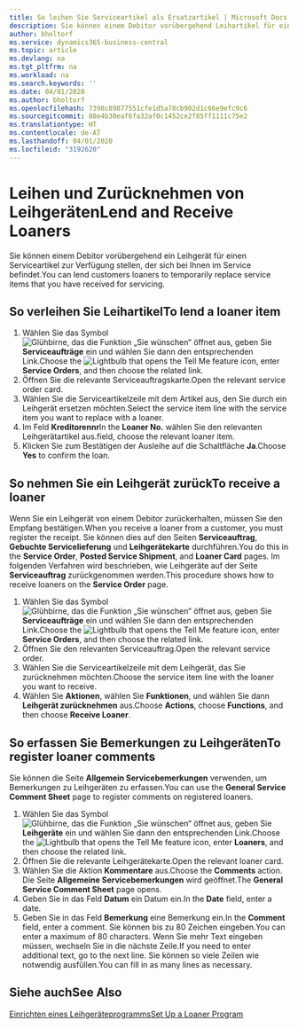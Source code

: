 ```yaml
---
title: So leihen Sie Serviceartikel als Ersatzartikel | Microsoft Docs
description: Sie können einem Debitor vorübergehend Leihartikel für einen Serviceartikel zur Verfügung stellen, der sich bei Ihnen im Service befindet.
author: bholtorf
ms.service: dynamics365-business-central
ms.topic: article
ms.devlang: na
ms.tgt_pltfrm: na
ms.workload: na
ms.search.keywords: ''
ms.date: 04/01/2020
ms.author: bholtorf
ms.openlocfilehash: 7398c89877551cfe1d5a78cb902d1c66e9efc9c6
ms.sourcegitcommit: 88e4b30eaf6fa32af0c1452ce2f85ff1111c75e2
ms.translationtype: HT
ms.contentlocale: de-AT
ms.lasthandoff: 04/01/2020
ms.locfileid: "3192620"
---
```

# <a name="lend-and-receive-loaners"></a><span data-ttu-id="5b6cf-103">Leihen und Zurücknehmen von Leihgeräten</span><span class="sxs-lookup"><span data-stu-id="5b6cf-103">Lend and Receive Loaners</span></span>
<span data-ttu-id="5b6cf-104">Sie können einem Debitor vorübergehend ein Leihgerät für einen Serviceartikel zur Verfügung stellen, der sich bei Ihnen im Service befindet.</span><span class="sxs-lookup"><span data-stu-id="5b6cf-104">You can lend customers loaners to temporarily replace service items that you have received for servicing.</span></span>  
  
## <a name="to-lend-a-loaner-item"></a><span data-ttu-id="5b6cf-105">So verleihen Sie Leihartikel</span><span class="sxs-lookup"><span data-stu-id="5b6cf-105">To lend a loaner item</span></span>    
1. <span data-ttu-id="5b6cf-106">Wählen Sie das Symbol ![Glühbirne, das die Funktion „Sie wünschen“ öffnet](media/ui-search/search_small.png "Tell Me-Funktion") aus, geben Sie **Serviceaufträge** ein und wählen Sie dann den entsprechenden Link.</span><span class="sxs-lookup"><span data-stu-id="5b6cf-106">Choose the ![Lightbulb that opens the Tell Me feature](media/ui-search/search_small.png "Tell me what you want to do") icon, enter **Service Orders**, and then choose the related link.</span></span>  
2. <span data-ttu-id="5b6cf-107">Öffnen Sie die relevante Serviceauftragskarte.</span><span class="sxs-lookup"><span data-stu-id="5b6cf-107">Open the relevant service order card.</span></span>  
3. <span data-ttu-id="5b6cf-108">Wählen Sie die Serviceartikelzeile mit dem Artikel aus, den Sie durch ein Leihgerät ersetzen möchten.</span><span class="sxs-lookup"><span data-stu-id="5b6cf-108">Select the service item line with the service item you want to replace with a loaner.</span></span>  
4. <span data-ttu-id="5b6cf-109">Im Feld **Kreditorennr**</span><span class="sxs-lookup"><span data-stu-id="5b6cf-109">In the **Loaner No.**</span></span> <span data-ttu-id="5b6cf-110">wählen Sie den relevanten Leihgerätartikel aus.</span><span class="sxs-lookup"><span data-stu-id="5b6cf-110">field, choose the relevant loaner item.</span></span>  
5. <span data-ttu-id="5b6cf-111">Klicken Sie zum Bestätigen der Ausleihe auf die Schaltfläche **Ja**.</span><span class="sxs-lookup"><span data-stu-id="5b6cf-111">Choose **Yes** to confirm the loan.</span></span>  

## <a name="to-receive-a-loaner"></a><span data-ttu-id="5b6cf-112">So nehmen Sie ein Leihgerät zurück</span><span class="sxs-lookup"><span data-stu-id="5b6cf-112">To receive a loaner</span></span>  
<span data-ttu-id="5b6cf-113">Wenn Sie ein Leihgerät von einem Debitor zurückerhalten, müssen Sie den Empfang bestätigen.</span><span class="sxs-lookup"><span data-stu-id="5b6cf-113">When you receive a loaner from a customer, you must register the receipt.</span></span> <span data-ttu-id="5b6cf-114">Sie können dies auf den Seiten **Serviceauftrag**, **Gebuchte Servicelieferung** und **Leihgerätekarte** durchführen.</span><span class="sxs-lookup"><span data-stu-id="5b6cf-114">You do this in the **Service Order**, **Posted Service Shipment**, and **Loaner Card** pages.</span></span> <span data-ttu-id="5b6cf-115">Im folgenden Verfahren wird beschrieben, wie Leihgeräte auf der Seite **Serviceauftrag** zurückgenommen werden.</span><span class="sxs-lookup"><span data-stu-id="5b6cf-115">This procedure shows how to receive loaners on the **Service Order** page.</span></span>  
  
1. <span data-ttu-id="5b6cf-116">Wählen Sie das Symbol ![Glühbirne, das die Funktion „Sie wünschen“ öffnet](media/ui-search/search_small.png "Tell Me-Funktion") aus, geben Sie **Serviceaufträge** ein und wählen Sie dann den entsprechenden Link.</span><span class="sxs-lookup"><span data-stu-id="5b6cf-116">Choose the ![Lightbulb that opens the Tell Me feature](media/ui-search/search_small.png "Tell me what you want to do") icon, enter **Service Orders**, and then choose the related link.</span></span>  
2. <span data-ttu-id="5b6cf-117">Öffnen Sie den relevanten Serviceauftrag.</span><span class="sxs-lookup"><span data-stu-id="5b6cf-117">Open the relevant service order.</span></span>  
3. <span data-ttu-id="5b6cf-118">Wählen Sie die Serviceartikelzeile mit dem Leihgerät, das Sie zurücknehmen möchten.</span><span class="sxs-lookup"><span data-stu-id="5b6cf-118">Choose the service item line with the loaner you want to receive.</span></span>  
4. <span data-ttu-id="5b6cf-119">Wählen Sie **Aktionen**, wählen Sie **Funktionen**, und wählen Sie dann **Leihgerät zurücknehmen** aus.</span><span class="sxs-lookup"><span data-stu-id="5b6cf-119">Choose **Actions**, choose **Functions**, and then choose **Receive Loaner**.</span></span>  

## <a name="to-register-loaner-comments"></a><span data-ttu-id="5b6cf-120">So erfassen Sie Bemerkungen zu Leihgeräten</span><span class="sxs-lookup"><span data-stu-id="5b6cf-120">To register loaner comments</span></span>  
<span data-ttu-id="5b6cf-121">Sie können die Seite **Allgemein Servicebemerkungen** verwenden, um Bemerkungen zu Leihgeräten zu erfassen.</span><span class="sxs-lookup"><span data-stu-id="5b6cf-121">You can use the **General Service Comment Sheet** page to register comments on registered loaners.</span></span>  
  
1. <span data-ttu-id="5b6cf-122">Wählen Sie das Symbol ![Glühbirne, das die Funktion „Sie wünschen“ öffnet](media/ui-search/search_small.png "Tell Me-Funktion") aus, geben Sie **Leihgeräte** ein und wählen Sie dann den entsprechenden Link.</span><span class="sxs-lookup"><span data-stu-id="5b6cf-122">Choose the ![Lightbulb that opens the Tell Me feature](media/ui-search/search_small.png "Tell me what you want to do") icon, enter **Loaners**, and then choose the related link.</span></span>  
2. <span data-ttu-id="5b6cf-123">Öffnen Sie die relevante Leihgerätekarte.</span><span class="sxs-lookup"><span data-stu-id="5b6cf-123">Open the relevant loaner card.</span></span>  
3. <span data-ttu-id="5b6cf-124">Wählen Sie die Aktion **Kommentare** aus.</span><span class="sxs-lookup"><span data-stu-id="5b6cf-124">Choose the **Comments** action.</span></span> <span data-ttu-id="5b6cf-125">Die Seite **Allgemeine Servicebemerkungen** wird geöffnet.</span><span class="sxs-lookup"><span data-stu-id="5b6cf-125">The **General Service Comment Sheet** page opens.</span></span>  
4. <span data-ttu-id="5b6cf-126">Geben Sie in das Feld **Datum** ein Datum ein.</span><span class="sxs-lookup"><span data-stu-id="5b6cf-126">In the **Date** field, enter a date.</span></span>  
5. <span data-ttu-id="5b6cf-127">Geben Sie in das Feld **Bemerkung** eine Bemerkung ein.</span><span class="sxs-lookup"><span data-stu-id="5b6cf-127">In the **Comment** field, enter a comment.</span></span> <span data-ttu-id="5b6cf-128">Sie können bis zu 80 Zeichen eingeben.</span><span class="sxs-lookup"><span data-stu-id="5b6cf-128">You can enter a maximum of 80 characters.</span></span> <span data-ttu-id="5b6cf-129">Wenn Sie mehr Text eingeben müssen, wechseln Sie in die nächste Zeile.</span><span class="sxs-lookup"><span data-stu-id="5b6cf-129">If you need to enter additional text, go to the next line.</span></span> <span data-ttu-id="5b6cf-130">Sie können so viele Zeilen wie notwendig ausfüllen.</span><span class="sxs-lookup"><span data-stu-id="5b6cf-130">You can fill in as many lines as necessary.</span></span>  
  
## <a name="see-also"></a><span data-ttu-id="5b6cf-131">Siehe auch</span><span class="sxs-lookup"><span data-stu-id="5b6cf-131">See Also</span></span>  
[<span data-ttu-id="5b6cf-132">Einrichten eines Leihgeräteprogramms</span><span class="sxs-lookup"><span data-stu-id="5b6cf-132">Set Up a Loaner Program</span></span>](service-how-setup-loaner-program.md)   
